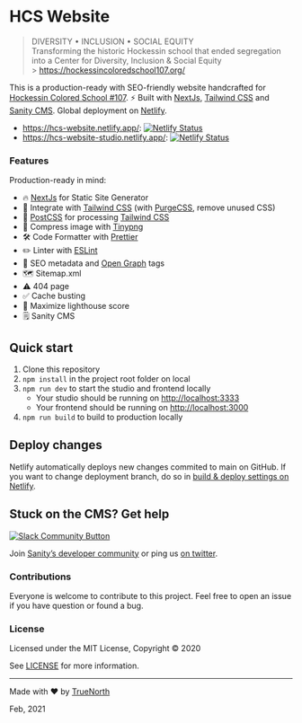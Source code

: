 # HCS Website

> DIVERSITY • INCLUSION • SOCIAL EQUITY <br />
> Transforming the historic Hockessin school that ended segregation into a Center for Diversity, Inclusion & Social Equity <br /> > https://hockessincoloredschool107.org/

This is a production-ready with SEO-friendly website handcrafted for [Hockessin Colored School #107](https://hockessincoloredschool107.org/). ⚡️ Built with [NextJs](https://www.nextjs.org), [Tailwind CSS](https://tailwindcss.com) and [Sanity CMS](https://www.sanity.io). Global deployment on [Netlify](https://netlify.com).

- https://hcs-website.netlify.app/: [![Netlify Status](https://api.netlify.com/api/v1/badges/9c158708-8162-45a6-9eb6-d3bf5a9d07fe/deploy-status)](https://app.netlify.com/sites/hcs-website/deploys)
- https://hcs-website-studio.netlify.app/: [![Netlify Status](https://api.netlify.com/api/v1/badges/c22770e1-bc6b-4dcd-afb0-76cbba731f88/deploy-status)](https://app.netlify.com/sites/hcs-website-studio/deploys)

### Features

Production-ready in mind:

- 🔥 [NextJs](https://www.nextjs.org) for Static Site Generator
- 🎨 Integrate with [Tailwind CSS](https://tailwindcss.com) (with [PurgeCSS](https://purgecss.com), remove unused CSS)
- 💅 [PostCSS](https://postcss.org) for processing [Tailwind CSS](https://tailwindcss.com)
- 🐼 Compress image with [Tinypng](https://tinypng.com/)
- 🛠 Code Formatter with [Prettier](https://prettier.io)
- ✏️ Linter with [ESLint](https://eslint.org)
- 🤖 SEO metadata and [Open Graph](https://ogp.me/) tags
- 🗺 Sitemap.xml
- ⚠️ 404 page
- ✅ Cache busting
- 💯 Maximize lighthouse score
- 🗒 Sanity CMS

## Quick start

1. Clone this repository
2. `npm install` in the project root folder on local
3. `npm run dev` to start the studio and frontend locally
   - Your studio should be running on [http://localhost:3333](http://localhost:3333)
   - Your frontend should be running on [http://localhost:3000](http://localhost:3000)
4. `npm run build` to build to production locally

## Deploy changes

Netlify automatically deploys new changes commited to main on GitHub. If you want to change deployment branch, do so in [build & deploy settings on Netlify](https://www.netlify.com/docs/continuous-deployment/#branches-deploys).

## Stuck on the CMS? Get help

[![Slack Community Button](https://slack.sanity.io/badge.svg)](https://slack.sanity.io/)

Join [Sanity’s developer community](https://slack.sanity.io) or ping us [on twitter](https://twitter.com/sanity_io).

### Contributions

Everyone is welcome to contribute to this project. Feel free to open an issue if you have question or found a bug.

### License

Licensed under the MIT License, Copyright © 2020

See [LICENSE](LICENSE) for more information.

---

Made with ♥ by [TrueNorth](https://truenorth.co)

Feb, 2021
